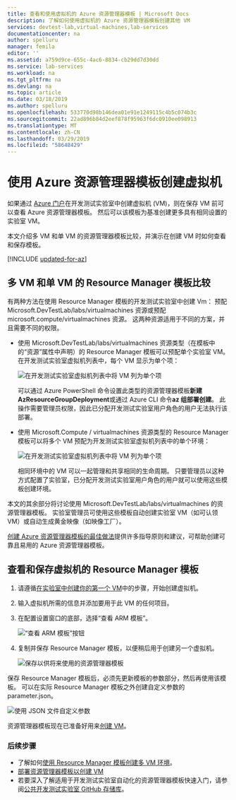 ```yaml
---
title: 查看和使用虚拟机的 Azure 资源管理器模板 | Microsoft Docs
description: 了解如何使用虚拟机的 Azure 资源管理器模板创建其他 VM
services: devtest-lab,virtual-machines,lab-services
documentationcenter: na
author: spelluru
manager: femila
editor: ''
ms.assetid: a759d9ce-655c-4ac6-8834-cb29dd7d30dd
ms.service: lab-services
ms.workload: na
ms.tgt_pltfrm: na
ms.devlang: na
ms.topic: article
ms.date: 03/18/2019
ms.author: spelluru
ms.openlocfilehash: 533770d98b146dea01e91e1249115c4b5c074b3c
ms.sourcegitcommit: 22ad896b84d2eef878f95963f6dc0910ee098913
ms.translationtype: MT
ms.contentlocale: zh-CN
ms.lasthandoff: 03/29/2019
ms.locfileid: "58648429"
---
```

# <a name="create-virtual-machines-using-an-azure-resource-manager-template"></a>使用 Azure 资源管理器模板创建虚拟机 

如果通过 [Azure 门户](https://go.microsoft.com/fwlink/p/?LinkID=525040)在开发测试实验室中创建虚拟机 (VM)，则在保存 VM 前可以查看 Azure 资源管理器模板。 然后可以该模板为基准创建更多具有相同设置的实验室 VM。

本文介绍多 VM 和单 VM 的资源管理器模板比较，并演示在创建 VM 时如何查看和保存模板。

[!INCLUDE [updated-for-az](../../includes/updated-for-az.md)]

## <a name="multi-vm-vs-single-vm-resource-manager-templates"></a>多 VM 和单 VM 的 Resource Manager 模板比较
有两种方法在使用 Resource Manager 模板的开发测试实验室中创建 Vm： 预配 Microsoft.DevTestLab/labs/virtualmachines 资源或预配 microsoft.compute/virtualmachines 资源。 这两种资源适用于不同的方案，并且需要不同的权限。

- 使用 Microsoft.DevTestLab/labs/virtualmachines 资源类型（在模板中的“资源”属性中声明）的 Resource Manager 模板可以预配单个实验室 VM。 在开发测试实验室虚拟机列表中，每个 VM 显示为单个项：

   ![在开发测试实验室虚拟机列表中将 VM 列为单个项](./media/devtest-lab-use-arm-template/devtestlab-lab-vm-single-item.png)

   可以通过 Azure PowerShell 命令设置此类型的资源管理器模板**新建 AzResourceGroupDeployment**或通过 Azure CLI 命令**az 组部署创建**。 此操作需要管理员权限，因此已分配开发测试实验室用户角色的用户无法执行该部署。 

- 使用 Microsoft.Compute / virtualmachines 资源类型的 Resource Manager 模板可以将多个 VM 预配为开发测试实验室虚拟机列表中的单个环境：

   ![在开发测试实验室虚拟机列表中将 VM 列为单个项](./media/devtest-lab-use-arm-template/devtestlab-lab-vm-single-environment.png)

   相同环境中的 VM 可以一起管理和共享相同的生命周期。 只要管理员以这种方式配置了实验室，已分配开发测试实验室用户角色的用户就可以使用这些模板创建环境。

本文的其余部分将讨论使用 Microsoft.DevTestLab/labs/virtualmachines 的资源管理器模板。 实验室管理员可使用这些模板自动创建实验室 VM（如可认领 VM）或自动生成黄金映像（如映像工厂）。

[创建 Azure 资源管理器模板的最佳做法](https://docs.microsoft.com/azure/azure-resource-manager/resource-manager-template-best-practices)提供许多指导原则和建议，可帮助创建可靠且易用的 Azure 资源管理器模板。

## <a name="view-and-save-a-virtual-machines-resource-manager-template"></a>查看和保存虚拟机的 Resource Manager 模板
1. 请遵循[在实验室中创建你的第一个 VM](tutorial-create-custom-lab.md#add-a-vm-to-the-lab)中的步骤，开始创建虚拟机。
1. 输入虚拟机所需的信息并添加要用于此 VM 的任何项目。
1. 在配置设置窗口的底部，选择“查看 ARM 模板”。

   ![“查看 ARM 模板”按钮](./media/devtest-lab-use-arm-template/devtestlab-lab-view-rm-template.png)
1. 复制并保存 Resource Manager 模板，以便稍后用于创建另一个虚拟机。

   ![保存以供将来使用的资源管理器模板](./media/devtest-lab-use-arm-template/devtestlab-lab-copy-rm-template.png)

保存 Resource Manager 模板后，必须先更新模板的参数部分，然后再使用该模板。 可以在实际 Resource Manager 模板之外创建自定义参数的 parameter.json。 

![使用 JSON 文件自定义参数](./media/devtest-lab-use-arm-template/devtestlab-lab-custom-params.png)

资源管理器模板现在已准备好用来[创建 VM](devtest-lab-create-environment-from-arm.md)。

### <a name="next-steps"></a>后续步骤
* 了解如何[使用 Resource Manager 模板创建多 VM 环境](devtest-lab-create-environment-from-arm.md)。
* [部署资源管理器模板以创建 VM](devtest-lab-create-environment-from-arm.md#automate-deployment-of-environments)
* 若要深入了解适用于开发测试实验室自动化的资源管理器模板快速入门，请参阅[公共开发测试实验室 GitHub 存储库](https://github.com/Azure/azure-quickstart-templates)。
